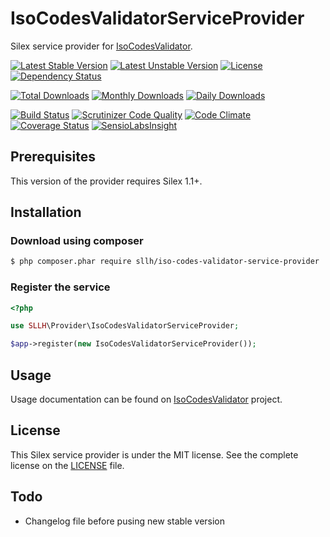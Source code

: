 # IsoCodesValidatorServiceProvider

Silex service provider for [IsoCodesValidator](https://github.com/Soullivaneuh/IsoCodesValidator).

[![Latest Stable Version](https://poser.pugx.org/sllh/iso-codes-validator-service-provider/v/stable)](https://packagist.org/packages/sllh/iso-codes-validator-service-provider)
[![Latest Unstable Version](https://poser.pugx.org/sllh/iso-codes-validator-service-provider/v/unstable)](https://packagist.org/packages/sllh/iso-codes-validator-service-provider)
[![License](https://poser.pugx.org/sllh/iso-codes-validator-service-provider/license)](https://packagist.org/packages/sllh/iso-codes-validator-service-provider)
[![Dependency Status](https://www.versioneye.com/php/sllh:iso-codes-validator-service-provider/badge.svg)](https://www.versioneye.com/php/sllh:iso-codes-validator-service-provider)

[![Total Downloads](https://poser.pugx.org/sllh/iso-codes-validator-service-provider/downloads)](https://packagist.org/packages/sllh/iso-codes-validator-service-provider)
[![Monthly Downloads](https://poser.pugx.org/sllh/iso-codes-validator-service-provider/d/monthly)](https://packagist.org/packages/sllh/iso-codes-validator-service-provider)
[![Daily Downloads](https://poser.pugx.org/sllh/iso-codes-validator-service-provider/d/daily)](https://packagist.org/packages/sllh/iso-codes-validator-service-provider)

[![Build Status](https://travis-ci.org/Soullivaneuh/IsoCodesValidatorServiceProvider.svg?branch=master)](https://travis-ci.org/Soullivaneuh/IsoCodesValidatorServiceProvider)
[![Scrutinizer Code Quality](https://scrutinizer-ci.com/g/Soullivaneuh/IsoCodesValidatorServiceProvider/badges/quality-score.png?b=master)](https://scrutinizer-ci.com/g/Soullivaneuh/IsoCodesValidatorServiceProvider/?branch=master)
[![Code Climate](https://codeclimate.com/github/Soullivaneuh/IsoCodesValidatorServiceProvider/badges/gpa.svg)](https://codeclimate.com/github/Soullivaneuh/IsoCodesValidatorServiceProvider)
[![Coverage Status](https://coveralls.io/repos/Soullivaneuh/IsoCodesValidatorServiceProvider/badge.svg?branch=master)](https://coveralls.io/r/Soullivaneuh/IsoCodesValidatorServiceProvider?branch=master)
[![SensioLabsInsight](https://insight.sensiolabs.com/projects/e8cef875-a548-42be-98e4-cebd4db0bb6e/mini.png)](https://insight.sensiolabs.com/projects/e8cef875-a548-42be-98e4-cebd4db0bb6e)

## Prerequisites

This version of the provider requires Silex 1.1+.

## Installation

### Download using composer

``` bash
$ php composer.phar require sllh/iso-codes-validator-service-provider
```

### Register the service

```php
<?php

use SLLH\Provider\IsoCodesValidatorServiceProvider;

$app->register(new IsoCodesValidatorServiceProvider());
```

## Usage

Usage documentation can be found on [IsoCodesValidator](https://github.com/Soullivaneuh/IsoCodesValidator) project.

## License

This Silex service provider is under the MIT license. See the complete license on the [LICENSE](https://github.com/Soullivaneuh/IsoCodesValidatorServiceProvider/blob/master/LICENSE) file.

## Todo

 * Changelog file before pusing new stable version
